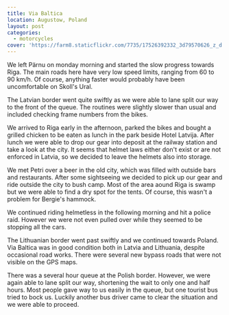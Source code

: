 ```yaml
---
title: Via Baltica
location: Augustow, Poland
layout: post
categories:
  - motorcycles
cover: 'https://farm8.staticflickr.com/7735/17526392332_3d79570626_z_d.jpg'
---
```

We left Pärnu on monday morning and started the slow progress towards Riga. The main roads here have very low speed limits, ranging from 60 to 90 km/h. Of course, anything faster would probably have been uncomfortable on Skoll's Ural.

The Latvian border went quite swiftly as we were able to lane split our way to the front of the queue. The routines were slightly slower than usual and included checking frame numbers from the bikes.

We arrived to Riga early in the afternoon, parked the bikes and bought a grilled chicken to be eaten as lunch in the park beside Hotel Latvija. After lunch we were able to drop our gear into deposit at the railway station and take a look at the city. It seems that helmet laws either don't exist or are not enforced in Latvia, so we decided to leave the helmets also into storage.

We met Petri over a beer in the old city, which was filled with outside bars and restaurants. After some sightseeing we decided to pick up our gear and ride outside the city to bush camp. Most of the area aound Riga is swamp but we were able to find a dry spot for the tents. Of course, this wasn't a problem for Bergie's hammock.

We continued riding helmetless in the following morning and hit a police raid. However we were not even pulled over while they seemed to be stopping all the cars.

The Lithuanian border went past swiftly and we continued towards Poland. Via Baltica was in good condition both in Latvia and Lithuania, despite occasional road works. There were several new bypass roads that were not visible on the GPS maps.

There was a several hour queue at the Polish border. However, we were again able to lane split our way, shortening the wait to only one and half hours. Most people gave way to us easily in the queue, but one tourist bus tried to bock us. Luckily another bus driver came to clear the situation and we were able to proceed.
